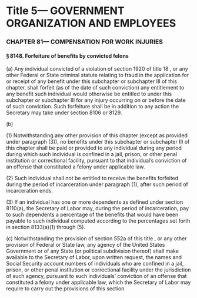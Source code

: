 
# Title 5— GOVERNMENT ORGANIZATION AND EMPLOYEES
### CHAPTER 81— COMPENSATION FOR WORK INJURIES
#### § 8148. Forfeiture of benefits by convicted felons

(a) Any individual convicted of a violation of section 1920 of title 18 , or any other Federal or State criminal statute relating to fraud in the application for or receipt of any benefit under this subchapter or subchapter III of this chapter, shall forfeit (as of the date of such conviction) any entitlement to any benefit such individual would otherwise be entitled to under this subchapter or subchapter III for any injury occurring on or before the date of such conviction. Such forfeiture shall be in addition to any action the Secretary may take under section 8106 or 8129.

(b)

(1) Notwithstanding any other provision of this chapter (except as provided under paragraph (3)), no benefits under this subchapter or subchapter III of this chapter shall be paid or provided to any individual during any period during which such individual is confined in a jail, prison, or other penal institution or correctional facility, pursuant to that individual’s conviction of an offense that constituted a felony under applicable law.

(2) Such individual shall not be entitled to receive the benefits forfeited during the period of incarceration under paragraph (1), after such period of incarceration ends.

(3) If an individual has one or more dependents as defined under section 8110(a), the Secretary of Labor may, during the period of incarceration, pay to such dependents a percentage of the benefits that would have been payable to such individual computed according to the percentages set forth in section 8133(a)(1) through (5).

(c) Notwithstanding the provision of section 552a of this title , or any other provision of Federal or State law, any agency of the United States Government or of any State (or political subdivision thereof) shall make available to the Secretary of Labor, upon written request, the names and Social Security account numbers of individuals who are confined in a jail, prison, or other penal institution or correctional facility under the jurisdiction of such agency, pursuant to such individuals’ conviction of an offense that constituted a felony under applicable law, which the Secretary of Labor may require to carry out the provisions of this section.
